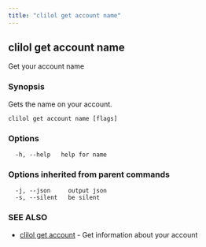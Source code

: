 ```yaml
---
title: "clilol get account name"
---
```

## clilol get account name

Get your account name

### Synopsis

Gets the name on your account.

```
clilol get account name [flags]
```

### Options

```
  -h, --help   help for name
```

### Options inherited from parent commands

```
  -j, --json     output json
  -s, --silent   be silent
```

### SEE ALSO

* [clilol get account](clilol_get_account.md)	 - Get information about your account

